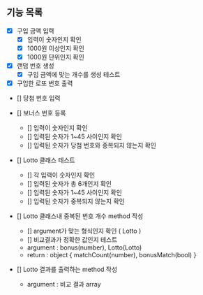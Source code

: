 ##  기능 목록

- [x] 구입 금액 입력
    - [x] 입력이 숫자인지 확인
    - [x] 1000원 이상인지 확인
    - [x] 1000원 단위인지 확인
    
- [x] 랜덤 번호 생성
    - [x] 구입 금액에 맞는 개수를 생성 테스트

- [x] 구입한 로또 번호 출력

- [] 당첨 번호 입력

- [] 보너스 번호 등록
    - [] 입력이 숫자인지 확인
    - [] 입력된 숫자가 1~45 사이인지 확인
    - [] 입력된 숫자가 당첨 번호와 중복되지 않는지 확인

- [] Lotto 클래스 테스트
    - [] 각 입력이 숫자인지 확인
    - [] 입력된 숫자가 총 6개인지 확인
    - [] 입력된 숫자가 1~45 사이인지 확인
    - [] 입력된 숫자가 중복되지 않는지 확인

- [] Lotto 클래스내 중복된 번호 개수 method 작성
    - [] argument가 맞는 형식인지 확인 ( Lotto )
    - [] 비교결과가 정확한 값인지 테스트
    - argument : bonus(number), Lotto(Lotto)
    - return : object { matchCount(number), bonusMatch(bool) }

- [] Lotto 결과를 출력하는 method 작성
    - argument : 비교 결과 array